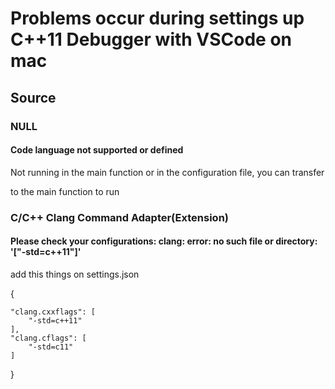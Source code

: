 # Problems occur during settings up C++11 Debugger with VSCode on mac

## Source

### NULL

#### Code language not supported or defined

Not running in the main function or in the configuration file, you can transfer 

to the main function to run

### C/C++ Clang Command Adapter(Extension)

#### Please check your configurations: clang: error: no such file or directory: '["-std=c++11"]'

add this things on settings.json

{

    "clang.cxxflags": [
        "-std=c++11"
    ],
    "clang.cflags": [
        "-std=c11"
    ]

}